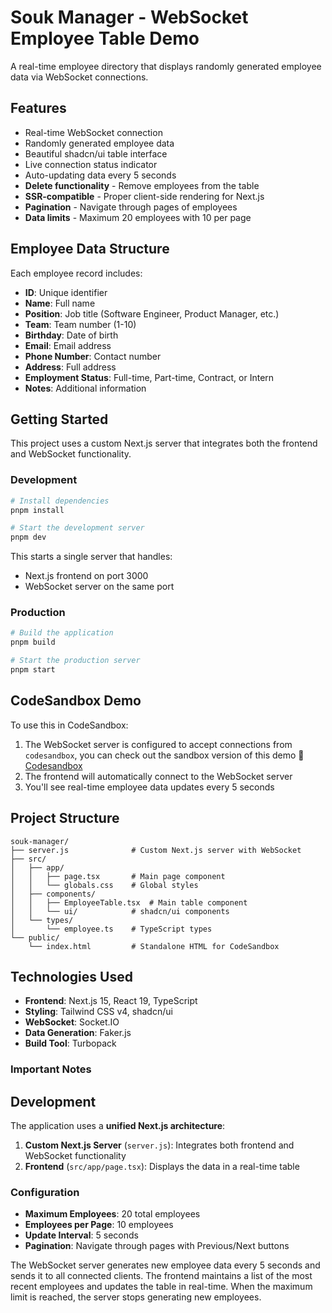# Souk Manager - WebSocket Employee Table Demo

A real-time employee directory that displays randomly generated employee data via WebSocket connections.

## Features

- Real-time WebSocket connection
- Randomly generated employee data
- Beautiful shadcn/ui table interface
- Live connection status indicator
- Auto-updating data every 5 seconds
- **Delete functionality** - Remove employees from the table
- **SSR-compatible** - Proper client-side rendering for Next.js
- **Pagination** - Navigate through pages of employees
- **Data limits** - Maximum 20 employees with 10 per page

## Employee Data Structure

Each employee record includes:

- **ID**: Unique identifier
- **Name**: Full name
- **Position**: Job title (Software Engineer, Product Manager, etc.)
- **Team**: Team number (1-10)
- **Birthday**: Date of birth
- **Email**: Email address
- **Phone Number**: Contact number
- **Address**: Full address
- **Employment Status**: Full-time, Part-time, Contract, or Intern
- **Notes**: Additional information

## Getting Started

This project uses a custom Next.js server that integrates both the frontend and WebSocket functionality.

### Development

```bash
# Install dependencies
pnpm install

# Start the development server
pnpm dev
```

This starts a single server that handles:

- Next.js frontend on port 3000
- WebSocket server on the same port

### Production

```bash
# Build the application
pnpm build

# Start the production server
pnpm start
```

## CodeSandbox Demo

To use this in CodeSandbox:

1. The WebSocket server is configured to accept connections from `codesandbox`, you can check out the sandbox version of this demo ⃗ [Codesandbox](https://codesandbox.io/p/sandbox/7n9n3j?file=/index.html)
2. The frontend will automatically connect to the WebSocket server
3. You'll see real-time employee data updates every 5 seconds

## Project Structure

```
souk-manager/
├── server.js              # Custom Next.js server with WebSocket
├── src/
│   ├── app/
│   │   ├── page.tsx       # Main page component
│   │   └── globals.css    # Global styles
│   ├── components/
│   │   ├── EmployeeTable.tsx  # Main table component
│   │   └── ui/            # shadcn/ui components
│   └── types/
│       └── employee.ts    # TypeScript types
└── public/
    └── index.html         # Standalone HTML for CodeSandbox
```

## Technologies Used

- **Frontend**: Next.js 15, React 19, TypeScript
- **Styling**: Tailwind CSS v4, shadcn/ui
- **WebSocket**: Socket.IO
- **Data Generation**: Faker.js
- **Build Tool**: Turbopack

### Important Notes

## Development

The application uses a **unified Next.js architecture**:

1. **Custom Next.js Server** (`server.js`): Integrates both frontend and WebSocket functionality
2. **Frontend** (`src/app/page.tsx`): Displays the data in a real-time table

### Configuration

- **Maximum Employees**: 20 total employees
- **Employees per Page**: 10 employees
- **Update Interval**: 5 seconds
- **Pagination**: Navigate through pages with Previous/Next buttons

The WebSocket server generates new employee data every 5 seconds and sends it to all connected clients. The frontend maintains a list of the most recent employees and updates the table in real-time. When the maximum limit is reached, the server stops generating new employees.
